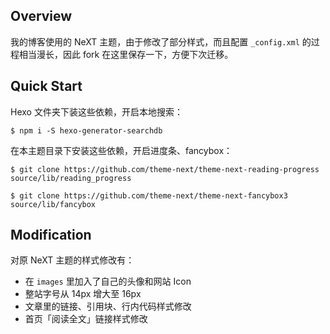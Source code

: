 ## Overview

我的博客使用的 NeXT 主题，由于修改了部分样式，而且配置 `_config.xml` 的过程相当漫长，因此 fork 在这里保存一下，方便下次迁移。

## Quick Start

Hexo 文件夹下装这些依赖，开启本地搜索：

```shell
$ npm i -S hexo-generator-searchdb
```

在本主题目录下安装这些依赖，开启进度条、fancybox：

```shell
$ git clone https://github.com/theme-next/theme-next-reading-progress source/lib/reading_progress

$ git clone https://github.com/theme-next/theme-next-fancybox3 source/lib/fancybox
```

## Modification

对原 NeXT 主题的样式修改有：

- 在 `images` 里加入了自己的头像和网站 Icon
- 整站字号从 14px 增大至 16px
- 文章里的链接、引用块、行内代码样式修改
- 首页「阅读全文」链接样式修改